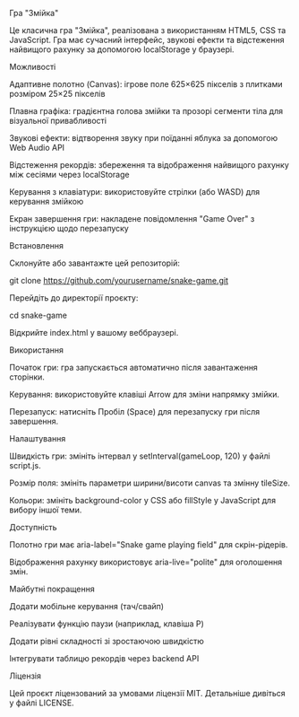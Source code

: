 Гра "Змійка"

Це класична гра "Змійка", реалізована з використанням HTML5, CSS та JavaScript. Гра має сучасний інтерфейс, звукові ефекти та відстеження найвищого рахунку за допомогою localStorage у браузері.

Можливості

Адаптивне полотно (Canvas): ігрове поле 625×625 пікселів з плитками розміром 25×25 пікселів

Плавна графіка: градієнтна голова змійки та прозорі сегменти тіла для візуальної привабливості

Звукові ефекти: відтворення звуку при поїданні яблука за допомогою Web Audio API

Відстеження рекордів: збереження та відображення найвищого рахунку між сесіями через localStorage

Керування з клавіатури: використовуйте стрілки (або WASD) для керування змійкою

Екран завершення гри: накладене повідомлення "Game Over" з інструкцією щодо перезапуску

Встановлення

Склонуйте або завантажте цей репозиторій:

git clone https://github.com/yourusername/snake-game.git

Перейдіть до директорії проєкту:

cd snake-game

Відкрийте index.html у вашому веббраузері.

Використання

Початок гри: гра запускається автоматично після завантаження сторінки.

Керування: використовуйте клавіші Arrow для зміни напрямку змійки.

Перезапуск: натисніть Пробіл (Space) для перезапуску гри після завершення.

Налаштування

Швидкість гри: змініть інтервал у setInterval(gameLoop, 120) у файлі script.js.

Розмір поля: змініть параметри ширини/висоти canvas та змінну tileSize.

Кольори: змініть background-color у CSS або fillStyle у JavaScript для вибору іншої теми.

Доступність

Полотно гри має aria-label="Snake game playing field" для скрін-рідерів.

Відображення рахунку використовує aria-live="polite" для оголошення змін.

Майбутні покращення

Додати мобільне керування (тач/свайп)

Реалізувати функцію паузи (наприклад, клавіша P)

Додати рівні складності зі зростаючою швидкістю

Інтегрувати таблицю рекордів через backend API

Ліцензія

Цей проєкт ліцензований за умовами ліцензії MIT. Детальніше дивіться у файлі LICENSE.

